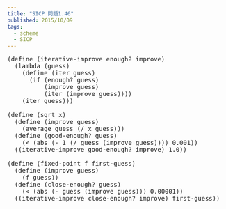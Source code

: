 ```yaml
---
title: "SICP 問題1.46"
published: 2015/10/09
tags:
  - scheme
  - SICP
---
```



<pre class="code lang-scheme" data-lang="scheme" data-unlink><span class="synSpecial">(</span><span class="synStatement">define</span> <span class="synSpecial">(</span>iterative-improve enough? improve<span class="synSpecial">)</span>
  <span class="synSpecial">(</span><span class="synStatement">lambda</span> <span class="synSpecial">(</span>guess<span class="synSpecial">)</span>
    <span class="synSpecial">(</span><span class="synStatement">define</span> <span class="synSpecial">(</span>iter guess<span class="synSpecial">)</span>
      <span class="synSpecial">(</span><span class="synStatement">if</span> <span class="synSpecial">(</span>enough? guess<span class="synSpecial">)</span>
          <span class="synSpecial">(</span>improve guess<span class="synSpecial">)</span>
          <span class="synSpecial">(</span>iter <span class="synSpecial">(</span>improve guess<span class="synSpecial">))))</span>
    <span class="synSpecial">(</span>iter guess<span class="synSpecial">)))</span>

<span class="synSpecial">(</span><span class="synStatement">define</span> <span class="synSpecial">(</span><span class="synIdentifier">sqrt</span> x<span class="synSpecial">)</span>
  <span class="synSpecial">(</span><span class="synStatement">define</span> <span class="synSpecial">(</span>improve guess<span class="synSpecial">)</span>
    <span class="synSpecial">(</span>average guess <span class="synSpecial">(</span><span class="synIdentifier">/</span> x guess<span class="synSpecial">)))</span>
  <span class="synSpecial">(</span><span class="synStatement">define</span> <span class="synSpecial">(</span>good-enough? guess<span class="synSpecial">)</span>
    <span class="synSpecial">(</span><span class="synIdentifier">&lt;</span> <span class="synSpecial">(</span><span class="synIdentifier">abs</span> <span class="synSpecial">(</span><span class="synIdentifier">-</span> <span class="synConstant">1</span> <span class="synSpecial">(</span><span class="synIdentifier">/</span> guess <span class="synSpecial">(</span>improve guess<span class="synSpecial">))))</span> <span class="synConstant">0.001</span><span class="synSpecial">))</span>
  <span class="synSpecial">((</span>iterative-improve good-enough? improve<span class="synSpecial">)</span> <span class="synConstant">1.0</span><span class="synSpecial">))</span>

<span class="synSpecial">(</span><span class="synStatement">define</span> <span class="synSpecial">(</span>fixed-point f first-guess<span class="synSpecial">)</span>
  <span class="synSpecial">(</span><span class="synStatement">define</span> <span class="synSpecial">(</span>improve guess<span class="synSpecial">)</span>
    <span class="synSpecial">(</span>f guess<span class="synSpecial">))</span>
  <span class="synSpecial">(</span><span class="synStatement">define</span> <span class="synSpecial">(</span>close-enough? guess<span class="synSpecial">)</span>
    <span class="synSpecial">(</span><span class="synIdentifier">&lt;</span> <span class="synSpecial">(</span><span class="synIdentifier">abs</span> <span class="synSpecial">(</span><span class="synIdentifier">-</span> guess <span class="synSpecial">(</span>improve guess<span class="synSpecial">)))</span> <span class="synConstant">0.00001</span><span class="synSpecial">))</span>
  <span class="synSpecial">((</span>iterative-improve close-enough? improve<span class="synSpecial">)</span> first-guess<span class="synSpecial">))</span>
</pre>


